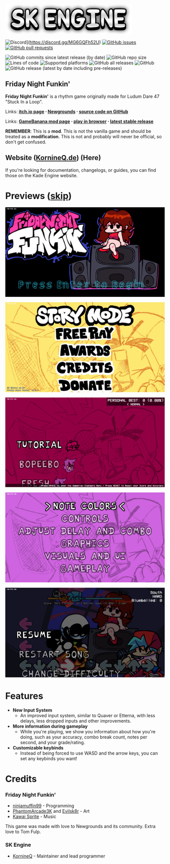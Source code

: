 <!--update1-->
<!--woah-->
![Kade Engine logo](readme/Logo.png)

![Discord](https://img.shields.io/discord/1173308675587321907?label=discord)](https://discord.gg/MG6GQFh52U) [![GitHub issues](https://img.shields.io/github/issues/KornineQ/sk-engine)](https://github.com/KornineQ/sk-engine/issues) [![GitHub pull requests](https://img.shields.io/github/issues-pr/KornineQ/sk-engine)](https://github.com/KornineQ/sk-engine/pulls) []() []()

![GitHub commits since latest release (by date)](https://img.shields.io/github/commits-since/KornineQ/sk-engine/latest) ![GitHub repo size](https://img.shields.io/github/repo-size/KornineQ/sk-engine) ![Lines of code](https://img.shields.io/tokei/lines/github/KornineQ/sk-engine) ![Supported platforms](https://img.shields.io/badge/supported%20platforms-windows%2C%20macOS%2C%20linux%2C%20html5-blue) ![GitHub all releases](https://img.shields.io/github/downloads/KornineQ/sk-engine/total) ![GitHub](https://img.shields.io/github/license/KornineQ/sk-engine) ![GitHub release (latest by date including pre-releases)](https://img.shields.io/github/v/release/KornineQ/sk-engine?include_prereleases&label=latest%20version) 

## Friday Night Funkin'
**Friday Night Funkin'** is a rhythm game originally made for Ludum Dare 47 "Stuck In a Loop".

Links: **[itch.io page](https://ninja-muffin24.itch.io/funkin) ⋅ [Newgrounds](https://www.newgrounds.com/portal/view/770371) ⋅ [source code on GitHub](https://github.com/ninjamuffin99/Funkin)**

Links: **[GameBanana mod page](https://gamebanana.com/mods/491438) ⋅ [play in browser](https://kornineq.de/skengine) ⋅ [latest stable release](https://github.com/KornineQ/sk-engine/releases/latest)**

**REMEMBER**: This is a **mod**. This is not the vanilla game and should be treated as a **modification**. This is not and probably will never be official, so don't get confused.

## Website ([KornineQ.de](https://kornineq.de/)) (Here)
If you're looking for documentation, changelogs, or guides, you can find those on the Kade Engine website.

# Previews ([skip](#features))

![Title Screen](readme/TitleScreen.png)

![Week Select](readme/WeekSelect.png)

![Freeplay](readme/Freeplay.png)

![Options](readme/Options.png)

![Pause Screen](readme/PauseScreen.png)
# Features

 - **New Input System**
	 - An improved input system, similar to Quaver or Etterna, with less delays, less dropped inputs and other improvements.
 - **More information during gameplay**
	 - While you're playing, we show you information about how you're doing, such as your accuracy, combo break count, notes per second, and your grade/rating.
 - **Customizable keybinds**
	 - Instead of being forced to use WASD and the arrow keys, you can set any keybinds you want!

# Credits
### Friday Night Funkin'
 - [ninjamuffin99](https://twitter.com/ninja_muffin99) - Programming
 - [PhantomArcade3K](https://twitter.com/phantomarcade3k) and [Evilsk8r](https://twitter.com/evilsk8r) - Art
 - [Kawai Sprite](https://twitter.com/kawaisprite) - Music

This game was made with love to Newgrounds and its community. Extra love to Tom Fulp.
### SK Engine
- [KornineQ](https://twitter.com/KornineQ) - Maintainer and lead programmer
